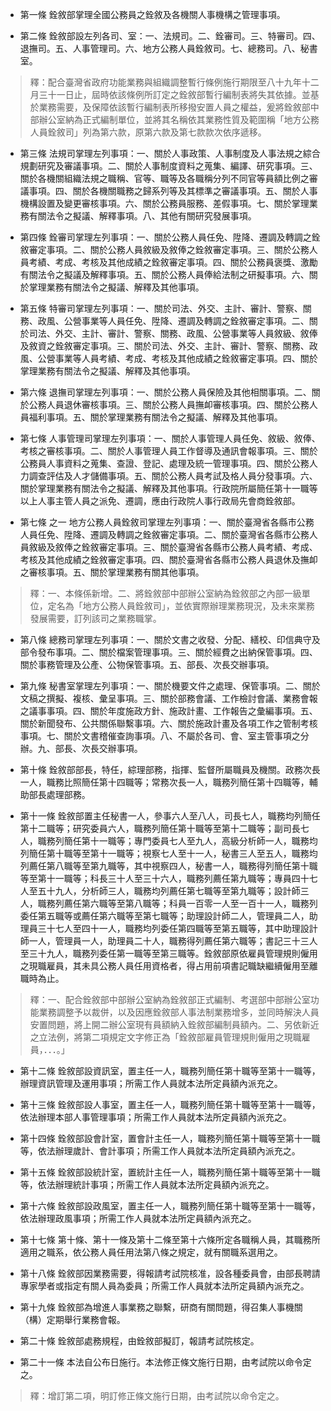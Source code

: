 * 第一條 銓敘部掌理全國公務員之銓敘及各機關人事機構之管理事項。

* 第二條 銓敘部設左列各司、室：一、法規司。二、銓審司。三、特審司。四、退撫司。五、人事管理司。六、地方公務人員銓敘司。七、總務司。八、秘書室。

> 釋：配合臺灣省政府功能業務與組織調整暫行條例施行期限至八十九年十二月三十一日止，屆時依該條例所訂定之銓敘部暫行編制表將失其依據。並基於業務需要，及保障依該暫行編制表所移撥安置人員之權益，爰將銓敘部中部辦公室納為正式編制單位，並將其名稱依其業務性質及範圍稱「地方公務人員銓敘司」列為第六款，原第六款及第七款款次依序遞移。

* 第三條 法規司掌理左列事項：一、關於人事政策、人事制度及人事法規之綜合規劃研究及審議事項。二、關於人事制度資料之蒐集、編譯、研究事項。三、關於各機關組織法規之職稱、官等、職等及各職稱分列不同官等員額比例之審議事項。四、關於各機關職務之歸系列等及其標準之審議事項。五、關於人事機構設置及變更審核事項。六、關於公務員服務、差假事項。七、關於掌理業務有關法令之擬議、解釋事項。八、其他有關研究發展事項。

* 第四條 銓審司掌理左列事項：一、關於公務人員任免、陞降、遷調及轉調之銓敘審定事項。二、關於公務人員敘級及敘俸之銓敘審定事項。三、關於公務人員考績、考成、考核及其他成績之銓敘審定事項。四、關於公務員褒獎、激勵有關法令之擬議及解釋事項。五、關於公務人員俸給法制之研擬事項。六、關於掌理業務有關法令之擬議、解釋及其他事項。

* 第五條 特審司掌理左列事項：一、關於司法、外交、主計、審計、警察、關務、政風、公營事業等人員任免、陞降、遷調及轉調之銓敘審定事項。二、關於司法、外交、主計、審計、警察、關務、政風、公營事業等人員敘級、敘俸及敘資之銓敘審定事項。三、關於司法、外交、主計、審計、警察、關務、政風、公營事業等人員考績、考成、考核及其他成績之銓敘審定事項。四、關於掌理業務有關法令之擬議、解釋及其他事項。

* 第六條 退撫司掌理左列事項：一、關於公務人員保險及其他相關事項。二、關於公務人員退休審核事項。三、關於公務人員撫卹審核事項。四、關於公務人員福利事項。五、關於掌理業務有關法令之擬議、解釋及其他事項。

* 第七條 人事管理司掌理左列事項：一、關於人事管理人員任免、敘級、敘俸、考核之審核事項。二、關於人事管理人員工作督導及通訊會報事項。三、關於公務員人事資料之蒐集、查證、登記、處理及統一管理事項。四、關於公務人力調查評估及人才儲備事項。五、關於公務人員考試及格人員分發事項。六、關於掌理業務有關法令之擬議、解釋及其他事項。行政院所屬簡任第十一職等以上人事主管人員之派免、遷調，應由行政院人事行政局先會商銓敘部。

* 第七條 之一 地方公務人員銓敘司掌理左列事項：一、關於臺灣省各縣市公務人員任免、陞降、遷調及轉調之銓敘審定事項。二、關於臺灣省各縣市公務人員敘級及敘俸之銓敘審定事項。三、關於臺灣省各縣市公務人員考績、考成、考核及其他成績之銓敘審定事項。四、關於臺灣省各縣市公務人員退休及撫卹之審核事項。五、關於掌理業務有關其他事項。

> 釋：一、本條係新增。二、將銓敘部中部辦公室納為銓敘部之內部一級單位，定名為「地方公務人員銓敘司」，並依實際辦理業務現況，及未來業務發展需要，訂列該司之業務職掌。

* 第八條 總務司掌理左列事項：一、關於文書之收發、分配、繕校、印信典守及部令發布事項。二、關於檔案管理事項。三、關於經費之出納保管事項。四、關於事務管理及公產、公物保管事項。五、部長、次長交辦事項。

* 第九條 秘書室掌理左列事項：一、關於機要文件之處理、保管事項。二、關於文稿之撰擬、複核、彙呈事項。三、關於部務會議、工作檢討會議、業務會報之議事事項。四、關於年度施政方針、施政計畫、工作報告之彙編事項。五、關於新聞發布、公共關係聯繫事項。六、關於施政計畫及各項工作之管制考核事項。七、關於文書稽催查詢事項。八、不屬於各司、會、室主管事項之分辦。九、部長、次長交辦事項。

* 第十條 銓敘部部長，特任，綜理部務，指揮、監督所屬職員及機關。政務次長一人，職務比照簡任第十四職等；常務次長一人，職務列簡任第十四職等，輔助部長處理部務。

* 第十一條 銓敘部置主任秘書一人，參事六人至八人，司長七人，職務均列簡任第十二職等；研究委員六人，職務列簡任第十職等至第十二職等；副司長七人，職務列簡任第十一職等；專門委員七人至九人，高級分析師一人，職務均列簡任第十職等至第十一職等；視察七人至十一人，秘書三人至五人，職務均列薦任第八職等至第九職等，其中視察四人，秘書一人，職務得列簡任第十職等至第十一職等；科長三十人至三十六人，職務列薦任第九職等；專員四十七人至五十九人，分析師三人，職務均列薦任第七職等至第九職等；設計師三人，職務列薦任第六職等至第八職等；科員一百零一人至一百十一人，職務列委任第五職等或薦任第六職等至第七職等；助理設計師二人，管理員二人，助理員三十七人至四十一人，職務均列委任第四職等至第五職等，其中助理設計師一人，管理員一人，助理員二十人，職務得列薦任第六職等；書記三十三人至三十九人，職務列委任第一職等至第三職等。銓敘部原依雇員管理規則僱用之現職雇員，其未具公務人員任用資格者，得占用前項書記職缺繼續僱用至離職時為止。

> 釋：一、配合銓敘部中部辦公室納為銓敘部正式編制、考選部中部辦公室功能業務調整予以裁併，以及因應銓敘部人事法制業務增多，並同時解決人員安置問題，將上開二辦公室現有員額納入銓敘部編制員額內。二、另依新近之立法例，將第二項規定文字修正為「銓敘部雇員管理規則僱用之現職雇員，．．．。」

* 第十二條 銓敘部設資訊室，置主任一人，職務列簡任第十職等至第十一職等，辦理資訊管理及運用事項；所需工作人員就本法所定員額內派充之。

* 第十三條 銓敘部設人事室，置主任一人，職務列簡任第十職等至第十一職等，依法辦理本部人事管理事項；所需工作人員就本法所定員額內派充之。

* 第十四條 銓敘部設會計室，置會計主任一人，職務列簡任第十職等至第十一職等，依法辦理歲計、會計事項；所需工作人員就本法所定員額內派充之。

* 第十五條 銓敘部設統計室，置統計主任一人，職務列簡任第十職等至第十一職等，依法辦理統計事項；所需工作人員就本法所定員額內派充之。

* 第十六條 銓敘部設政風室，置主任一人，職務列簡任第十職等至第十一職等，依法辦理政風事項；所需工作人員就本法所定員額內派充之。

* 第十七條 第十條、第十一條及第十二條至第十六條所定各職稱人員，其職務所適用之職系，依公務人員任用法第八條之規定，就有關職系選用之。

* 第十八條 銓敘部因業務需要，得報請考試院核准，設各種委員會，由部長聘請專家學者或指定有關人員為委員；所需工作人員就本法所定員額內派充之。

* 第十九條 銓敘部為增進人事業務之聯繫，研商有關問題，得召集人事機關（構）定期舉行業務會報。

* 第二十條 銓敘部處務規程，由銓敘部擬訂，報請考試院核定。

* 第二十一條 本法自公布日施行。本法修正條文施行日期，由考試院以命令定之。

> 釋：增訂第二項，明訂修正條文施行日期，由考試院以命令定之。

